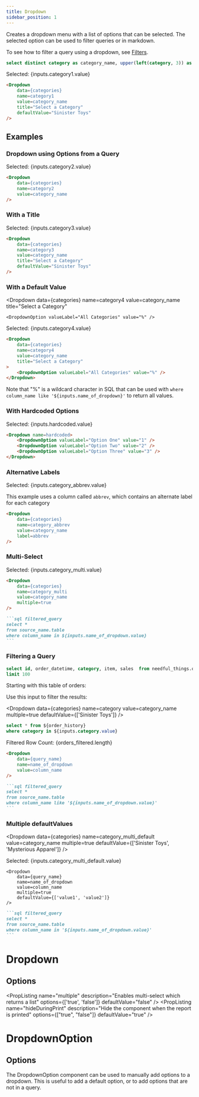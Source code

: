 ```yaml
---
title: Dropdown
sidebar_position: 1
---
```


Creates a dropdown menu with a list of options that can be selected. The selected option can be used to filter queries or in markdown.

To see how to filter a query using a dropdown, see [Filters](/core-concepts/filters).

```sql categories
select distinct category as category_name, upper(left(category, 3)) as abbrev from needful_things.orders
```

<Dropdown data={categories} name=category1 value=category_name title="Select a Category" defaultValue="Sinister Toys"/>

Selected: {inputs.category1.value}

````markdown
<Dropdown 
    data={categories} 
    name=category1 
    value=category_name 
    title="Select a Category" 
    defaultValue="Sinister Toys"
/>
````

## Examples

### Dropdown using Options from a Query

<Dropdown data={categories} name=category2 value=category_name/>

Selected: {inputs.category2.value}

````markdown
<Dropdown 
    data={categories} 
    name=category2 
    value=category_name 
/>
````

### With a Title

<Dropdown data={categories} name=category3 value=category_name title="Select a Category" defaultValue="Sinister Toys"/>

Selected: {inputs.category3.value}

````markdown
<Dropdown 
    data={categories} 
    name=category3 
    value=category_name 
    title="Select a Category" 
    defaultValue="Sinister Toys"
/>
````

### With a Default Value

<Dropdown
    data={categories} 
    name=category4
    value=category_name
    title="Select a Category"
>
    <DropdownOption valueLabel="All Categories" value="%" />
</Dropdown>

Selected: {inputs.category4.value}

````markdown
<Dropdown
    data={categories} 
    name=category4
    value=category_name
    title="Select a Category"
>
    <DropdownOption valueLabel="All Categories" value="%" />
</Dropdown>
````

Note that "%" is a wildcard character in SQL that can be used with `where column_name like '${inputs.name_of_dropdown}'` to return all values.


### With Hardcoded Options

<Dropdown name=hardcoded>
    <DropdownOption valueLabel="Option One" value="1" />
    <DropdownOption valueLabel="Option Two" value="2" />
    <DropdownOption valueLabel="Option Three" value="3" />
</Dropdown>

Selected: {inputs.hardcoded.value}

````markdown
<Dropdown name=hardcoded>
    <DropdownOption valueLabel="Option One" value="1" />
    <DropdownOption valueLabel="Option Two" value="2" />
    <DropdownOption valueLabel="Option Three" value="3" />
</Dropdown>
````

### Alternative Labels

<Dropdown
    data={categories} 
    name=category_abbrev
    value=category_name
    label=abbrev
/>

Selected: {inputs.category_abbrev.value}

This example uses a column called `abbrev`, which contains an alternate label for each category

````markdown
<Dropdown
    data={categories} 
    name=category_abbrev
    value=category_name
    label=abbrev
/>
````

### Multi-Select

<Dropdown
    data={categories} 
    name=category_multi
    value=category_name
    multiple=true
/>

Selected: {inputs.category_multi.value}

````markdown
<Dropdown
    data={categories} 
    name=category_multi
    value=category_name
    multiple=true
/>

```sql filtered_query
select *
from source_name.table
where column_name in ${inputs.name_of_dropdown.value}
```
````

### Filtering a Query


```sql order_history
select id, order_datetime, category, item, sales  from needful_things.orders
limit 100
```

Starting with this table of orders:

<DataTable data={order_history}/>

Use this input to filter the results:

<Dropdown
    data={categories} 
    name=category
    value=category_name
    multiple=true
    defaultValue={['Sinister Toys']}
/>

```sql orders_filtered
select * from ${order_history}
where category in ${inputs.category.value}
```

Filtered Row Count: {orders_filtered.length}

<DataTable data={orders_filtered}/>



````markdown
<Dropdown
    data={query_name} 
    name=name_of_dropdown
    value=column_name
/>

```sql filtered_query
select *
from source_name.table
where column_name like '${inputs.name_of_dropdown.value}'
```
````

### Multiple defaultValues

<Dropdown
    data={categories} 
    name=category_multi_default
    value=category_name
    multiple=true
	defaultValue={['Sinister Toys', 'Mysterious Apparel']}
/>

Selected: {inputs.category_multi_default.value}

````svelte
<Dropdown
    data={query_name} 
    name=name_of_dropdown
    value=column_name
    multiple=true
	defaultValue={['value1', 'value2']}
/>
````

````markdown
```sql filtered_query
select *
from source_name.table
where column_name in '${inputs.name_of_dropdown.value}'
```
````

# Dropdown

## Options

<PropListing 
    name="name"
    description="Name of the dropdown, used to reference the selected value elsewhere as {`{inputs.name.value}`}"
    required
/>
<PropListing 
    name="data"
    description="Query name, wrapped in curly braces"
    options="query name"
/>
<PropListing 
    name="value"
    description="Column name from the query containing values to pick from"
    options="column name"
/>
<PropListing 
    name="multiple"
    description="Enables multi-select which returns a list"
    options={['true', 'false']}
    defaultValue="false"
/>
<PropListing 
    name="defaultValue"
    description="Value to use when the dropdown is first loaded. Must be one of the options in the dropdown. Arrays supported for multi-select."
    options="value from dropdown | array of values e.g. {`{['Value 1', 'Value 2']}`}"
/>
<PropListing 
    name="noDefault"
    description="Stops any default from being selected. Overrides any set `defaultValue`."
    options="boolean"
    defaultValue="false"
/>
<PropListing 
    name="disableSelectAll"
    description="Removes the `Select all` button. Recommended for large datasets."
    options="boolean"
    defaultValue="false"
/>
<PropListing 
    name="label"
    description="Column name from the query containing labels to display instead of the values (e.g., you may want to have the drop-down use `customer_id` as the value, but show `customer_name` to your users)"
    options="column name"
    defaultValue="Uses the column in value"
/>
<PropListing 
    name="title"
    description="Title to display above the dropdown"
    options="string"
/>
<PropListing 
    name="order"
    description="Column to sort options by"
    options="column name"
    defaultValue="Uses the same order as the query in `data`"
/>
<PropListing 
    name="where"
    description="SQL where fragment to filter options by (e.g., where sales > 40000)"
    options="SQL where clause"
/>
<PropListing 
    name="hideDuringPrint"
    description="Hide the component when the report is printed"
    options={["true", "false"]}
    defaultValue="true"
/>

# DropdownOption

## Options

The DropdownOption component can be used to manually add options to a dropdown. This is useful to add a default option, or to add options that are not in a query.

<PropListing 
    name="value"
    description="Value to use when the option is selected"
    required
/>
<PropListing 
    name="valueLabel"
    description="Label to display for the option in the dropdown"
    defaultValue="Uses the value"
/>